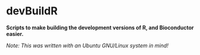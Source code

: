 # devBuildR

**Scripts to make building the development versions of R, and Bioconductor easier.**

*Note: This was written with an Ubuntu GNU/Linux system in mind!*

